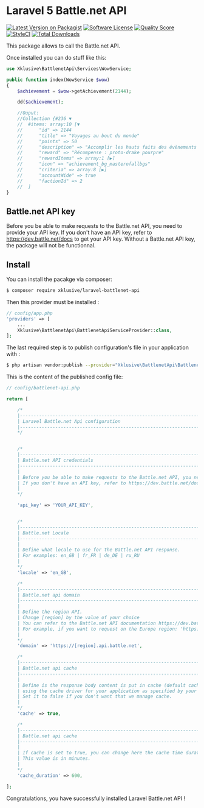 # Laravel 5 Battle.net API


[![Latest Version on Packagist](https://img.shields.io/packagist/v/xklusive/laravel-battlenet-api.svg?style=flat-square)](https://packagist.org/packages/xklusive/laravel-battlenet-api)
[![Software License](https://img.shields.io/badge/license-MIT-brightgreen.svg?style=flat-square)](LICENSE.md)
[![Quality Score](https://img.shields.io/scrutinizer/g/spatie/laravel-permission.svg?style=flat-square)](https://scrutinizer-ci.com/g/xklusive/laravel-battlenet-api)
[![StyleCI](https://styleci.io/repos/79335460/shield)](https://styleci.io/repos/79335460)
[![Total Downloads](https://img.shields.io/packagist/dt/xklusive/laravel-battlenet-api.svg?style=flat-square)](https://packagist.org/packages/xklusive/laravel-battlenet-api)

This package allows to call the Battle.net API.

Once installed you can do stuff like this:

```php
use Xklusive\BattlenetApi\Services\WowService;

public function index(WowService $wow)
{
	$achievement = $wow->getAchievement(2144);

	dd($achievement);

	//Ouput: 
	//Collection {#236 ▼
  	//	#items: array:10 [▼
	//	    "id" => 2144
	//	    "title" => "Voyages au bout du monde"
	//	    "points" => 50
	//	    "description" => "Accomplir les hauts faits des évènements mondiaux listés ci-dessous."
	//	    "reward" => "Récompense : proto-drake pourpre"
	//	    "rewardItems" => array:1 [▶]
	//	    "icon" => "achievement_bg_masterofallbgs"
	//	    "criteria" => array:8 [▶]
	//	    "accountWide" => true
	//	    "factionId" => 2
	//	]
}

```

## Battle.net API key
Before you be able to make requests to the Battle.net API, you need to provide your API key.
If you don't have an API key, refer to https://dev.battle.net/docs to get your API key.
Without a Battle.net API key, the package will not be functionnal.

## Install
 
You can install the pacakge via composer:
```bash
$ composer require xklusive/laravel-battlenet-api
```
 
Then this provider must be installed :
```php
// config/app.php
'providers' => [
	...
    Xklusive\BattlenetApi\BattlenetApiServiceProvider::class,
];
```
 
The last required step is to publish configuration's file in your application with :
```bash
$ php artisan vendor:publish --provider="Xklusive\BattlenetApi\BattlenetApiServiceProvider" --tag="config"
```

This is the content of the published config file:
```php
// config/battlenet-api.php

return [

    /*
    |--------------------------------------------------------------------------
    | Laravel Battle.net Api configuration
    |--------------------------------------------------------------------------
    */


    /*
    |--------------------------------------------------------------------------
    | Battle.net API credentials
    |--------------------------------------------------------------------------
    |
    | Before you be able to make requests to the Battle.net API, you need to provide your API key.
    | If you don't have an API key, refer to https://dev.battle.net/docs to get an API key
    |
    */

    'api_key' => 'YOUR_API_KEY',


    /*
    |--------------------------------------------------------------------------
    | Battle.net Locale
    |--------------------------------------------------------------------------
    |
    | Define what locale to use for the Battle.net API response.
    | For examples: en_GB | fr_FR | de_DE | ru_RU
    |
    */
    'locale' => 'en_GB',

    /*
    |--------------------------------------------------------------------------
    | Battle.net api domain
    |--------------------------------------------------------------------------
    |
    | Define the region API. 
    | Change [region] by the value of your choice
    | You can refer to the Battle.net API documentation https://dev.battle.net/io-docs
    | For example, if you want to request on the Europe region: 'https://eu.api.battle.net'
    |
    */
    'domain' => 'https://[region].api.battle.net',

    /*
    |--------------------------------------------------------------------------
    | Battle.net api cache
    |--------------------------------------------------------------------------
    |
    | Define is the response body content is put in cache (default cache time is 10 hours), 
    | using the cache driver for your application as specified by your cache configuration file.
    | Set it to false if you don't want that we manage cache.
    |
    */
    'cache' => true,

    /*
    |--------------------------------------------------------------------------
    | Battle.net api cache
    |--------------------------------------------------------------------------
    |
    | If cache is set to true, you can change here the cache time duration
    | This value is in minutes.
    |
    */
    'cache_duration' => 600,

];

```
 
Congratulations, you have successfully installed Laravel Battle.net API !
